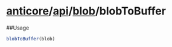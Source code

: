 # [anticore](../../../../../#reference)/[api](../../#reference)/[blob](../#reference)/<a name="reference">blobToBuffer</a>

##Usage

```js
blobToBuffer(blob)
```